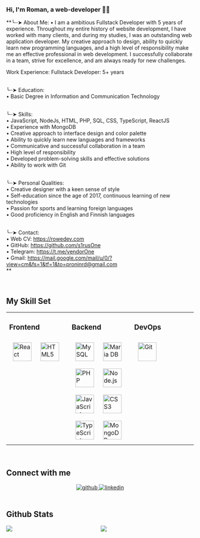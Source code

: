 <div align="center">
</div>  
  
### Hi, I'm Roman, a web-developer 👨‍💻 

**╰┈➤ About Me: 
• I am a ambitious Fullstack Developer with 5 years of experience. Throughout my entire history of website development, I have worked with many clients, and during my studies, I was an outstanding web application developer. My creative approach to design, ability to quickly learn new programming languages, and a high level of responsibility make me an effective professional in web development. I successfully collaborate in a team, strive for excellence, and am always ready for new challenges. <br/>

Work Experience: Fullstack Developer: 5+ years <br/> <br/>

╰┈➤ Education:  <br/>
• Basic Degree in Information and Communication Technology <br/> <br/>

╰┈➤ Skills: <br/>
• JavaScript, NodeJs, HTML, PHP, SQL, CSS, TypeScript, ReactJS <br/>
• Experience with MongoDB <br/>
• Creative approach to interface design and color palette <br/>
• Ability to quickly learn new languages and frameworks <br/>
• Communicative and successful collaboration in a team <br/>
• High level of responsibility <br/>
• Developed problem-solving skills and effective solutions <br/>
• Ability to work with Git <br/> <br/>

╰┈➤ Personal Qualities: <br/>
• Creative designer with a keen sense of style <br/>
• Self-education since the age of 2017, continuous learning of new technologies <br/>
• Passion for sports and learning foreign languages <br/>
• Good proficiency in English and Finnish languages <br/> <br/>

╰┈➤ Contact: <br/>
• Web CV: https://rowedev.com <br/>
• GitHub: https://github.com/s1rusOne <br/>
• Telegram: https://t.me/vendorOne <br/>
• Gmail: https://mail.google.com/mail/u/0/?view=cm&fs=1&tf=1&to=proninrd@gmail.com <br/>
**
  

<br/>  


## My Skill Set  
<table><tr><td valign="top" width="33%">



### Frontend  
<div align="left">  
<a href="https://reactjs.org/" target="_blank"><img style="margin: 10px" src="https://profilinator.rishav.dev/skills-assets/react-original-wordmark.svg" alt="React" height="50" /></a>  
<a href="https://en.wikipedia.org/wiki/HTML5" target="_blank"><img style="margin: 10px" src="https://profilinator.rishav.dev/skills-assets/html5-original-wordmark.svg" alt="HTML5" height="50" /></a>  
</div>

</td><td valign="top" width="33%">



### Backend  
<div align="left">  
<a href="https://www.mysql.com/" target="_blank"><img style="margin: 10px" src="https://profilinator.rishav.dev/skills-assets/mysql-original-wordmark.svg" alt="MySQL" height="50" /></a>  
<a href="https://mariadb.org/" target="_blank"><img style="margin: 10px" src="https://profilinator.rishav.dev/skills-assets/mariadb.png" alt="Maria DB" height="50" /></a>  
<a href="https://www.php.net/" target="_blank"><img style="margin: 10px" src="https://profilinator.rishav.dev/skills-assets/php-original.svg" alt="PHP" height="50" /></a>  
<a href="https://nodejs.org/" target="_blank"><img style="margin: 10px" src="https://profilinator.rishav.dev/skills-assets/nodejs-original-wordmark.svg" alt="Node.js" height="50" /></a>  
<a href="https://www.javascript.com/" target="_blank"><img style="margin: 10px" src="https://profilinator.rishav.dev/skills-assets/javascript-original.svg" alt="JavaScript" height="50" /></a>  
<a href="https://www.w3schools.com/css/" target="_blank"><img style="margin: 10px" src="https://profilinator.rishav.dev/skills-assets/css3-original-wordmark.svg" alt="CSS3" height="50" /></a>  
<a href="https://www.typescriptlang.org/" target="_blank"><img style="margin: 10px" src="https://profilinator.rishav.dev/skills-assets/typescript-original.svg" alt="TypeScript" height="50" /></a>  
<a href="https://www.mongodb.com/" target="_blank"><img style="margin: 10px" src="https://profilinator.rishav.dev/skills-assets/mongodb-original-wordmark.svg" alt="MongoDB" height="50" /></a>  
</div>

</td><td valign="top" width="33%">



### DevOps  
<div align="left">  
<a href="https://github.com/" target="_blank"><img style="margin: 10px" src="https://profilinator.rishav.dev/skills-assets/git-scm-icon.svg" alt="Git" height="50" /></a>  
</div>

</td></tr></table>  

<br/>  


## Connect with me  
<div align="center">
<a href="https://github.com/s1rusOne" target="_blank">
<img src=https://img.shields.io/badge/github-%2324292e.svg?&style=for-the-badge&logo=github&logoColor=white alt=github style="margin-bottom: 5px;" />
</a>
<a href="https://www.linkedin.com/in/roman-pronin-a234ba251/" target="_blank">
<img src=https://img.shields.io/badge/linkedin-%231E77B5.svg?&style=for-the-badge&logo=linkedin&logoColor=white alt=linkedin style="margin-bottom: 5px;" />
</a>
</div>  
  

<br/>  


## Github Stats  
<img src="https://github-readme-stats.vercel.app/api/top-langs/?username=s1rusOne&hide_border=true&layout=compact" align="left" />  

<div align="center"><img src="https://github-readme-stats.vercel.app/api?username=s1rusOne&show_icons=true&count_private=true&hide_border=true" align="center" /></div>  
